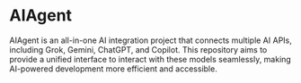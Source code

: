 # AIAgent
AIAgent is an all-in-one AI integration project that connects multiple AI APIs, including Grok, Gemini, ChatGPT, and Copilot. This repository aims to provide a unified interface to interact with these models seamlessly, making AI-powered development more efficient and accessible.
